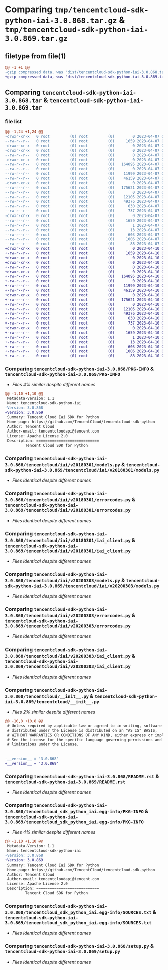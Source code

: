 # Comparing `tmp/tencentcloud-sdk-python-iai-3.0.868.tar.gz` & `tmp/tencentcloud-sdk-python-iai-3.0.869.tar.gz`

## filetype from file(1)

```diff
@@ -1 +1 @@
-gzip compressed data, was "dist/tencentcloud-sdk-python-iai-3.0.868.tar", last modified: Fri Apr  7 00:40:25 2023, max compression
+gzip compressed data, was "dist/tencentcloud-sdk-python-iai-3.0.869.tar", last modified: Mon Apr 10 03:06:52 2023, max compression
```

## Comparing `tencentcloud-sdk-python-iai-3.0.868.tar` & `tencentcloud-sdk-python-iai-3.0.869.tar`

### file list

```diff
@@ -1,24 +1,24 @@
-drwxr-xr-x   0 root         (0) root         (0)        0 2023-04-07 00:40:25.000000 tencentcloud-sdk-python-iai-3.0.868/
--rw-r--r--   0 root         (0) root         (0)     1659 2023-04-07 00:40:25.000000 tencentcloud-sdk-python-iai-3.0.868/PKG-INFO
-drwxr-xr-x   0 root         (0) root         (0)        0 2023-04-07 00:40:25.000000 tencentcloud-sdk-python-iai-3.0.868/tencentcloud/
-drwxr-xr-x   0 root         (0) root         (0)        0 2023-04-07 00:40:25.000000 tencentcloud-sdk-python-iai-3.0.868/tencentcloud/iai/
--rw-r--r--   0 root         (0) root         (0)        0 2023-04-07 00:40:24.000000 tencentcloud-sdk-python-iai-3.0.868/tencentcloud/iai/__init__.py
-drwxr-xr-x   0 root         (0) root         (0)        0 2023-04-07 00:40:25.000000 tencentcloud-sdk-python-iai-3.0.868/tencentcloud/iai/v20180301/
--rw-r--r--   0 root         (0) root         (0)   164095 2023-04-07 00:40:24.000000 tencentcloud-sdk-python-iai-3.0.868/tencentcloud/iai/v20180301/models.py
--rw-r--r--   0 root         (0) root         (0)        0 2023-04-07 00:40:24.000000 tencentcloud-sdk-python-iai-3.0.868/tencentcloud/iai/v20180301/__init__.py
--rw-r--r--   0 root         (0) root         (0)    11999 2023-04-07 00:40:24.000000 tencentcloud-sdk-python-iai-3.0.868/tencentcloud/iai/v20180301/errorcodes.py
--rw-r--r--   0 root         (0) root         (0)    46159 2023-04-07 00:40:24.000000 tencentcloud-sdk-python-iai-3.0.868/tencentcloud/iai/v20180301/iai_client.py
-drwxr-xr-x   0 root         (0) root         (0)        0 2023-04-07 00:40:25.000000 tencentcloud-sdk-python-iai-3.0.868/tencentcloud/iai/v20200303/
--rw-r--r--   0 root         (0) root         (0)   175621 2023-04-07 00:40:24.000000 tencentcloud-sdk-python-iai-3.0.868/tencentcloud/iai/v20200303/models.py
--rw-r--r--   0 root         (0) root         (0)        0 2023-04-07 00:40:24.000000 tencentcloud-sdk-python-iai-3.0.868/tencentcloud/iai/v20200303/__init__.py
--rw-r--r--   0 root         (0) root         (0)    12105 2023-04-07 00:40:24.000000 tencentcloud-sdk-python-iai-3.0.868/tencentcloud/iai/v20200303/errorcodes.py
--rw-r--r--   0 root         (0) root         (0)    49376 2023-04-07 00:40:24.000000 tencentcloud-sdk-python-iai-3.0.868/tencentcloud/iai/v20200303/iai_client.py
--rw-r--r--   0 root         (0) root         (0)      630 2023-04-07 00:40:24.000000 tencentcloud-sdk-python-iai-3.0.868/tencentcloud/__init__.py
--rw-r--r--   0 root         (0) root         (0)      737 2023-04-07 00:40:24.000000 tencentcloud-sdk-python-iai-3.0.868/README.rst
-drwxr-xr-x   0 root         (0) root         (0)        0 2023-04-07 00:40:25.000000 tencentcloud-sdk-python-iai-3.0.868/tencentcloud_sdk_python_iai.egg-info/
--rw-r--r--   0 root         (0) root         (0)     1659 2023-04-07 00:40:25.000000 tencentcloud-sdk-python-iai-3.0.868/tencentcloud_sdk_python_iai.egg-info/PKG-INFO
--rw-r--r--   0 root         (0) root         (0)        1 2023-04-07 00:40:25.000000 tencentcloud-sdk-python-iai-3.0.868/tencentcloud_sdk_python_iai.egg-info/dependency_links.txt
--rw-r--r--   0 root         (0) root         (0)       13 2023-04-07 00:40:25.000000 tencentcloud-sdk-python-iai-3.0.868/tencentcloud_sdk_python_iai.egg-info/top_level.txt
--rw-r--r--   0 root         (0) root         (0)      603 2023-04-07 00:40:25.000000 tencentcloud-sdk-python-iai-3.0.868/tencentcloud_sdk_python_iai.egg-info/SOURCES.txt
--rw-r--r--   0 root         (0) root         (0)     1006 2023-04-07 00:40:24.000000 tencentcloud-sdk-python-iai-3.0.868/setup.py
--rw-r--r--   0 root         (0) root         (0)       88 2023-04-07 00:40:25.000000 tencentcloud-sdk-python-iai-3.0.868/setup.cfg
+drwxr-xr-x   0 root         (0) root         (0)        0 2023-04-10 03:06:52.000000 tencentcloud-sdk-python-iai-3.0.869/
+-rw-r--r--   0 root         (0) root         (0)     1659 2023-04-10 03:06:52.000000 tencentcloud-sdk-python-iai-3.0.869/PKG-INFO
+drwxr-xr-x   0 root         (0) root         (0)        0 2023-04-10 03:06:52.000000 tencentcloud-sdk-python-iai-3.0.869/tencentcloud/
+drwxr-xr-x   0 root         (0) root         (0)        0 2023-04-10 03:06:52.000000 tencentcloud-sdk-python-iai-3.0.869/tencentcloud/iai/
+-rw-r--r--   0 root         (0) root         (0)        0 2023-04-10 03:06:52.000000 tencentcloud-sdk-python-iai-3.0.869/tencentcloud/iai/__init__.py
+drwxr-xr-x   0 root         (0) root         (0)        0 2023-04-10 03:06:52.000000 tencentcloud-sdk-python-iai-3.0.869/tencentcloud/iai/v20180301/
+-rw-r--r--   0 root         (0) root         (0)   164095 2023-04-10 03:06:52.000000 tencentcloud-sdk-python-iai-3.0.869/tencentcloud/iai/v20180301/models.py
+-rw-r--r--   0 root         (0) root         (0)        0 2023-04-10 03:06:52.000000 tencentcloud-sdk-python-iai-3.0.869/tencentcloud/iai/v20180301/__init__.py
+-rw-r--r--   0 root         (0) root         (0)    11999 2023-04-10 03:06:52.000000 tencentcloud-sdk-python-iai-3.0.869/tencentcloud/iai/v20180301/errorcodes.py
+-rw-r--r--   0 root         (0) root         (0)    46159 2023-04-10 03:06:52.000000 tencentcloud-sdk-python-iai-3.0.869/tencentcloud/iai/v20180301/iai_client.py
+drwxr-xr-x   0 root         (0) root         (0)        0 2023-04-10 03:06:52.000000 tencentcloud-sdk-python-iai-3.0.869/tencentcloud/iai/v20200303/
+-rw-r--r--   0 root         (0) root         (0)   175621 2023-04-10 03:06:52.000000 tencentcloud-sdk-python-iai-3.0.869/tencentcloud/iai/v20200303/models.py
+-rw-r--r--   0 root         (0) root         (0)        0 2023-04-10 03:06:52.000000 tencentcloud-sdk-python-iai-3.0.869/tencentcloud/iai/v20200303/__init__.py
+-rw-r--r--   0 root         (0) root         (0)    12105 2023-04-10 03:06:52.000000 tencentcloud-sdk-python-iai-3.0.869/tencentcloud/iai/v20200303/errorcodes.py
+-rw-r--r--   0 root         (0) root         (0)    49376 2023-04-10 03:06:52.000000 tencentcloud-sdk-python-iai-3.0.869/tencentcloud/iai/v20200303/iai_client.py
+-rw-r--r--   0 root         (0) root         (0)      630 2023-04-10 03:06:52.000000 tencentcloud-sdk-python-iai-3.0.869/tencentcloud/__init__.py
+-rw-r--r--   0 root         (0) root         (0)      737 2023-04-10 03:06:52.000000 tencentcloud-sdk-python-iai-3.0.869/README.rst
+drwxr-xr-x   0 root         (0) root         (0)        0 2023-04-10 03:06:52.000000 tencentcloud-sdk-python-iai-3.0.869/tencentcloud_sdk_python_iai.egg-info/
+-rw-r--r--   0 root         (0) root         (0)     1659 2023-04-10 03:06:52.000000 tencentcloud-sdk-python-iai-3.0.869/tencentcloud_sdk_python_iai.egg-info/PKG-INFO
+-rw-r--r--   0 root         (0) root         (0)        1 2023-04-10 03:06:52.000000 tencentcloud-sdk-python-iai-3.0.869/tencentcloud_sdk_python_iai.egg-info/dependency_links.txt
+-rw-r--r--   0 root         (0) root         (0)       13 2023-04-10 03:06:52.000000 tencentcloud-sdk-python-iai-3.0.869/tencentcloud_sdk_python_iai.egg-info/top_level.txt
+-rw-r--r--   0 root         (0) root         (0)      603 2023-04-10 03:06:52.000000 tencentcloud-sdk-python-iai-3.0.869/tencentcloud_sdk_python_iai.egg-info/SOURCES.txt
+-rw-r--r--   0 root         (0) root         (0)     1006 2023-04-10 03:06:52.000000 tencentcloud-sdk-python-iai-3.0.869/setup.py
+-rw-r--r--   0 root         (0) root         (0)       88 2023-04-10 03:06:52.000000 tencentcloud-sdk-python-iai-3.0.869/setup.cfg
```

### Comparing `tencentcloud-sdk-python-iai-3.0.868/PKG-INFO` & `tencentcloud-sdk-python-iai-3.0.869/PKG-INFO`

 * *Files 4% similar despite different names*

```diff
@@ -1,10 +1,10 @@
 Metadata-Version: 1.1
 Name: tencentcloud-sdk-python-iai
-Version: 3.0.868
+Version: 3.0.869
 Summary: Tencent Cloud Iai SDK for Python
 Home-page: https://github.com/TencentCloud/tencentcloud-sdk-python
 Author: Tencent Cloud
 Author-email: tencentcloudapi@tencent.com
 License: Apache License 2.0
 Description: ============================
         Tencent Cloud SDK for Python
```

### Comparing `tencentcloud-sdk-python-iai-3.0.868/tencentcloud/iai/v20180301/models.py` & `tencentcloud-sdk-python-iai-3.0.869/tencentcloud/iai/v20180301/models.py`

 * *Files identical despite different names*

### Comparing `tencentcloud-sdk-python-iai-3.0.868/tencentcloud/iai/v20180301/errorcodes.py` & `tencentcloud-sdk-python-iai-3.0.869/tencentcloud/iai/v20180301/errorcodes.py`

 * *Files identical despite different names*

### Comparing `tencentcloud-sdk-python-iai-3.0.868/tencentcloud/iai/v20180301/iai_client.py` & `tencentcloud-sdk-python-iai-3.0.869/tencentcloud/iai/v20180301/iai_client.py`

 * *Files identical despite different names*

### Comparing `tencentcloud-sdk-python-iai-3.0.868/tencentcloud/iai/v20200303/models.py` & `tencentcloud-sdk-python-iai-3.0.869/tencentcloud/iai/v20200303/models.py`

 * *Files identical despite different names*

### Comparing `tencentcloud-sdk-python-iai-3.0.868/tencentcloud/iai/v20200303/errorcodes.py` & `tencentcloud-sdk-python-iai-3.0.869/tencentcloud/iai/v20200303/errorcodes.py`

 * *Files identical despite different names*

### Comparing `tencentcloud-sdk-python-iai-3.0.868/tencentcloud/iai/v20200303/iai_client.py` & `tencentcloud-sdk-python-iai-3.0.869/tencentcloud/iai/v20200303/iai_client.py`

 * *Files identical despite different names*

### Comparing `tencentcloud-sdk-python-iai-3.0.868/tencentcloud/__init__.py` & `tencentcloud-sdk-python-iai-3.0.869/tencentcloud/__init__.py`

 * *Files 2% similar despite different names*

```diff
@@ -10,8 +10,8 @@
 # Unless required by applicable law or agreed to in writing, software
 # distributed under the License is distributed on an "AS IS" BASIS,
 # WITHOUT WARRANTIES OR CONDITIONS OF ANY KIND, either express or implied.
 # See the License for the specific language governing permissions and
 # limitations under the License.
 
 
-__version__ = '3.0.868'
+__version__ = '3.0.869'
```

### Comparing `tencentcloud-sdk-python-iai-3.0.868/README.rst` & `tencentcloud-sdk-python-iai-3.0.869/README.rst`

 * *Files identical despite different names*

### Comparing `tencentcloud-sdk-python-iai-3.0.868/tencentcloud_sdk_python_iai.egg-info/PKG-INFO` & `tencentcloud-sdk-python-iai-3.0.869/tencentcloud_sdk_python_iai.egg-info/PKG-INFO`

 * *Files 4% similar despite different names*

```diff
@@ -1,10 +1,10 @@
 Metadata-Version: 1.1
 Name: tencentcloud-sdk-python-iai
-Version: 3.0.868
+Version: 3.0.869
 Summary: Tencent Cloud Iai SDK for Python
 Home-page: https://github.com/TencentCloud/tencentcloud-sdk-python
 Author: Tencent Cloud
 Author-email: tencentcloudapi@tencent.com
 License: Apache License 2.0
 Description: ============================
         Tencent Cloud SDK for Python
```

### Comparing `tencentcloud-sdk-python-iai-3.0.868/tencentcloud_sdk_python_iai.egg-info/SOURCES.txt` & `tencentcloud-sdk-python-iai-3.0.869/tencentcloud_sdk_python_iai.egg-info/SOURCES.txt`

 * *Files identical despite different names*

### Comparing `tencentcloud-sdk-python-iai-3.0.868/setup.py` & `tencentcloud-sdk-python-iai-3.0.869/setup.py`

 * *Files identical despite different names*

